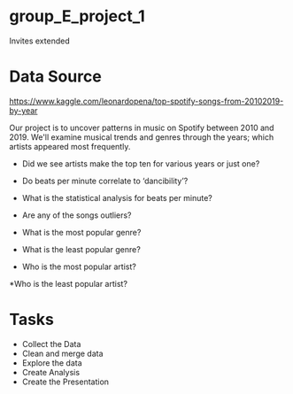 # group_E_project_1
Invites extended

# Data Source
https://www.kaggle.com/leonardopena/top-spotify-songs-from-20102019-by-year



Our project is to uncover patterns in music on Spotify between 2010 and 2019. We'll examine musical trends and genres through the years; which artists appeared most frequently.

* Did we see artists make the top ten for various years or just one?

* Do beats per minute correlate to ‘dancibility’?

* What is the statistical analysis for beats per minute?

* Are any of the songs outliers?

* What is the most popular genre?

* What is the least popular genre?

* Who is the most popular artist?

*Who is the least popular artist?

# Tasks
* Collect the Data
* Clean and merge data
* Explore the data
* Create Analysis
* Create the Presentation














